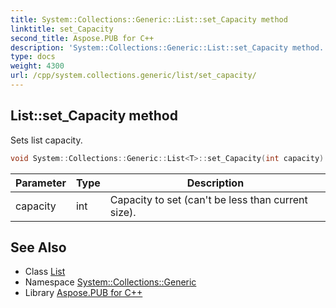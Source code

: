 ```yaml
---
title: System::Collections::Generic::List::set_Capacity method
linktitle: set_Capacity
second_title: Aspose.PUB for C++
description: 'System::Collections::Generic::List::set_Capacity method. Sets list capacity in C++.'
type: docs
weight: 4300
url: /cpp/system.collections.generic/list/set_capacity/
---
```

## List::set_Capacity method


Sets list capacity.

```cpp
void System::Collections::Generic::List<T>::set_Capacity(int capacity)
```


| Parameter | Type | Description |
| --- | --- | --- |
| capacity | int | Capacity to set (can't be less than current size). |

## See Also

* Class [List](../)
* Namespace [System::Collections::Generic](../../)
* Library [Aspose.PUB for C++](../../../)
